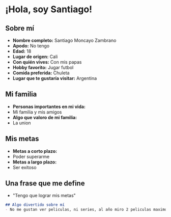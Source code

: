 # ¡Hola, soy Santiago!
## Sobre mí
- **Nombre completo:** Santiago Moncayo Zambrano
- **Apodo:** No tengo
- **Edad:** 18
- **Lugar de origen:** Cali
- **Con quién vives:** Con mis papas
- **Hobby favorito:** Jugar futbol
- **Comida preferida:** Chuleta
- **Lugar que te gustaría visitar:** Argentina
## Mi familia
- **Personas importantes en mi vida:**
- Mi familia y mis amigos
- **Algo que valoro de mi familia:**
- La union
## Mis metas
- **Metas a corto plazo:**
- Poder superarme 
- **Metas a largo plazo:**
- Ser exitoso
## Una frase que me define
- "Tengo que lograr mis metas"

```markdown
## Algo divertido sobre mí
- No me gustan ver peliculas, ni series, al año miro 2 peliculas maximo
```